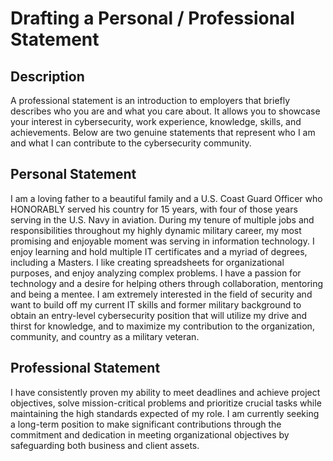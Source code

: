 <h1>Drafting a Personal / Professional Statement</h1>

<h2>Description</h2>
A professional statement is an introduction to employers that briefly describes who you are and what you care about. It allows you to showcase your interest in cybersecurity, work experience, knowledge, skills, and achievements.  Below are two genuine statements that represent who I am and what I can contribute to the cybersecurity community.
<br />


<h2>Personal Statement</h2>

I am a loving father to a beautiful family and a U.S. Coast Guard Officer who HONORABLY served his country for 15 years, with four of those years serving in the U.S. Navy in aviation.  During my tenure of multiple jobs and responsibilities throughout my highly dynamic military career, my most promising and enjoyable moment was serving in information technology.  I enjoy learning and hold multiple IT certificates and a myriad of degrees, including a Masters.  I like creating spreadsheets for organizational purposes, and enjoy analyzing complex problems.  I have a passion for technology and a desire for helping others through collaboration, mentoring and being a mentee.  I am extremely interested in the field of security and want to build off my current IT skills and former military background to obtain an entry-level cybersecurity position that will utilize my drive and thirst for knowledge, and to maximize my contribution to the organization, community, and country as a military veteran.

<h2>Professional Statement</h2>

I have consistently proven my ability to meet deadlines and achieve project objectives, solve mission-critical problems and prioritize crucial tasks while maintaining the high standards expected of my role. I am currently seeking a long-term position to make significant contributions through the commitment and dedication in meeting organizational objectives by safeguarding both business and client assets.

<!--
 ```diff
- text in red
+ text in green
! text in orange
# text in gray
@@ text in purple (and bold)@@
```
--!>
